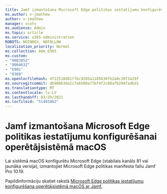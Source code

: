 ```yaml
---
title: Jamf izmantošana Microsoft Edge politikas iestatījumu konfigurēšanai operētājsistēmā macOS
ms.author: v-jmathew
author: v-jmathew
manager: scotv
ms.audience: Admin
ms.topic: article
ms.service: o365-administration
ROBOTS: NOINDEX, NOFOLLOW
localization_priority: Normal
ms.collection: Adm_O365
ms.custom:
- "9003852"
- "9004632"
- "6901"
- "8360"
ms.openlocfilehash: 4f22518d81ffbc9205a1185638fb2a8c30f3a29f
ms.sourcegitcommit: db908b3da2c7a6508a77bf4f2c80afb294fadbd1
ms.translationtype: MT
ms.contentlocale: lv-LV
ms.lasthandoff: 03/29/2021
ms.locfileid: "51403462"
---
```

# <a name="use-jamf-to-configure-microsoft-edge-policy-settings-on-macos"></a>Jamf izmantošana Microsoft Edge politikas iestatījumu konfigurēšanai operētājsistēmā macOS

Lai sistēmā macOS konfigurētu Microsoft Edge (stabilais kanāls 81 vai jaunāka versija), izmantojiet Microsoft Edge politikas manifesta failu Jamf Pro 10.19.

Papildinformāciju skatiet rakstā [Microsoft Edge politikas iestatījumu konfigurēšana operētājsistēmā macOS ar Jamf.](https://go.microsoft.com/fwlink/?linkid=2134761)

